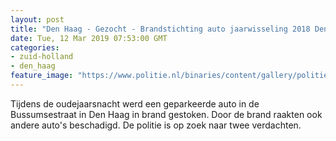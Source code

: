 ```yaml
---
layout: post
title: "Den Haag - Gezocht - Brandstichting auto jaarwisseling 2018 Den Haag"
date: Tue, 12 Mar 2019 07:53:00 GMT
categories: 
- zuid-holland 
- den_haag 
feature_image: "https://www.politie.nl/binaries/content/gallery/politie/gezocht/verdachten/2019/maart/06-dh/tw-12-03/190312_team_brandstichting-bussumsestraat-1.jpg"
---
```


Tijdens de oudejaarsnacht werd een geparkeerde auto in de Bussumsestraat in Den Haag in brand gestoken. Door de brand raakten ook andere auto's beschadigd. De politie is op zoek naar twee verdachten.
